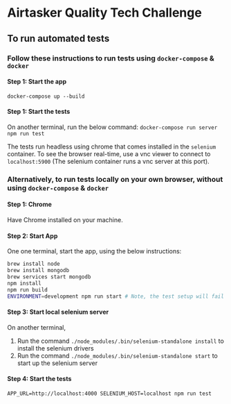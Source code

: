# Airtasker Quality Tech Challenge

## To run automated tests

### Follow these instructions to run tests using `docker-compose` & `docker`

#### Step 1: Start the app

`docker-compose up --build`

#### Step 1: Start the tests

On another terminal, run the below command:
`docker-compose run server npm run test`

The tests run headless using chrome that comes installed in the `selenium` container. To see the browser real-time, use a vnc viewer to connect to `localhost:5900` (The selenium container runs a vnc server at this port).

### Alternatively, to run tests locally on your own browser, without using `docker-compose` & `docker`

#### Step 1: Chrome

Have Chrome installed on your machine.

#### Step 2: Start App

One one terminal, start the app, using the below instructions:

```bash
brew install node
brew install mongodb
brew services start mongodb
npm install
npm run build
ENVIRONMENT=development npm run start # Note, the test setup will fail if ENVIRONMENT is not set to development
```

#### Step 3: Start local selenium server

On another terminal,

1. Run the command `./node_modules/.bin/selenium-standalone install` to install the selenium drivers
2. Run the command `./node_modules/.bin/selenium-standalone start` to start up the selenium server

#### Step 4: Start the tests

`APP_URL=http://localhost:4000 SELENIUM_HOST=localhost npm run test`